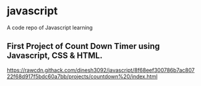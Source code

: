 # javascript
A code repo of Javascript learning

First Project of Count Down Timer using Javascript, CSS & HTML.
---------------------------------------------------------------
https://rawcdn.githack.com/dinesh3092/javascript/8f68eef300786b7ac80722f68d917f5bdc60a7bb/projects/countdown%20/index.html
